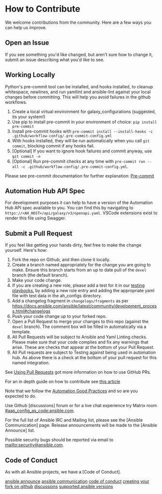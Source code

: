 # How to Contribute

We welcome contributions from the community. Here are a few ways you can help us improve.

## Open an Issue

If you see something you'd like changed, but aren't sure how to change it, submit an issue describing what you'd like to see.

## Working Locally

Python's pre-commit tool can be installed, and hooks installed, to cleanup whitespace, newlines, and run yamllint and ansible-lint against your local changes before committing. This will help you avoid failures in the github workflows.

1. Create a local virtual environment for galaxy_configurations (suggested, its your system!)
2. Use pip to install pre-commit in your environment of choice: `pip install pre-commit`
3. Install pre-commit hooks with `pre-commit install --install-hooks -c .github/workflow-config/.pre-commit-config.yml`
4. With hooks installed, they will be run automatically when you call `git commit`, blocking commit if any hooks fail.
5. [Optional] If you want to ignore hook failures and commit anyway, use `git commit -n`
6. [Optional] Run pre-commit checks at any time with `pre-commit run --all -c .github/workflow-config/.pre-commit-config.yml`.

Please see pre-commit documentation for further explanation: [Pre-commit](https://pre-commit.com/)

## Automation Hub API Spec

 For development purposes it can help to have a version of the Automation Hub API spec available to you. You can find this by navigating to `https://<AH_HOST>/api/galaxy/v3/openapi.yaml`. VSCode extensions exist to render this file using Swagger.

## Submit a Pull Request

If you feel like getting your hands dirty, feel free to make the change yourself. Here's how:

1. Fork the repo on Github, and then clone it locally.
2. Create a branch named appropriately for the change you are going to make. Ensure this branch starts from an up to date pull of the `devel` branch (the default branch).
3. Make your code change.
4. If you are creating a new role, please add a test for it in our [testing playbooks.](https://github.com/redhat-cop/ah_configuration/blob/devel/playbooks/) by adding a new role entry and adding the appropriate yaml file with test data in the ah_configs directory.
5. Add a changelog fragment in `changelogs/fragments` as per <https://docs.ansible.com/ansible/latest/community/development_process.html#changelogs>
6. Push your code change up to your forked repo.
7. Open a Pull Request to merge your changes to this repo (against the `devel` branch). The comment box will be filled in automatically via a template.
8. All Pull Requests will be subject to Ansible and Yaml Linting checks. Please make sure that your code complies and fix any warnings that arise. These are checks that appear at the bottom of your Pull Request.
9. All Pull requests are subject to Testing against being used in automation hub. As above there is a check at the bottom of your pull request for this named integration.

See [Using Pull Requests](https://help.github.com/articles/using-pull-requests/) got more information on how to use GitHub PRs.

For an in depth guide on how to contribute see [this article](https://opensource.com/article/19/7/create-pull-request-github)

Note that we follow the [Automation Good Practices](https://redhat-cop.github.io/automation-good-practices) and so are you expected to do.

Use Github [discussions] forum or for a live chat experience try
Matrix room [#aap_config_as_code:ansible.com](https://matrix.to/#/#aap_config_as_code:ansible.com).

For the full list of Ansible IRC and Mailing list, please see the
[Ansible Communication] page.
Release announcements will be made to the [Ansible Announce] list.

Possible security bugs should be reported via email
to <mailto:security@ansible.com>.

## Code of Conduct

As with all Ansible projects, we have a [Code of Conduct].

[ansible announce](https://groups.google.com/forum/#!forum/ansible-announce)
[ansible communication](https://docs.ansible.com/ansible/latest/community/communication.html)
[code of conduct](https://docs.ansible.com/ansible/latest/community/code_of_conduct.html)
[creating your fork on github](https://guides.github.com/activities/forking/)
[discussions](https://github.com/redhat-cop/ah_configuration/discussions)
[supported ansible versions](https://docs.ansible.com/ansible-core/devel/reference_appendices/release_and_maintenance.html#ansible-core-release-cycle)
